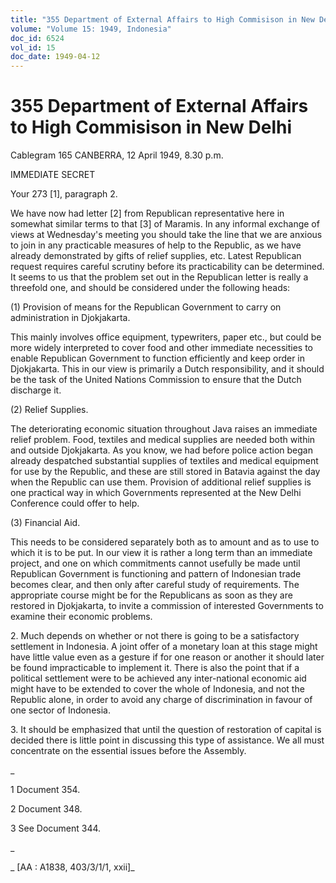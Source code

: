 ```yaml
---
title: "355 Department of External Affairs to High Commisison in New Delhi"
volume: "Volume 15: 1949, Indonesia"
doc_id: 6524
vol_id: 15
doc_date: 1949-04-12
---
```


# 355 Department of External Affairs to High Commisison in New Delhi

Cablegram 165 CANBERRA, 12 April 1949, 8.30 p.m.

IMMEDIATE SECRET

Your 273 [1], paragraph 2.

We have now had letter [2] from Republican representative here in somewhat similar terms to that [3] of Maramis. In any informal exchange of views at Wednesday's meeting you should take the line that we are anxious to join in any practicable measures of help to the Republic, as we have already demonstrated by gifts of relief supplies, etc. Latest Republican request requires careful scrutiny before its practicability can be determined. It seems to us that the problem set out in the Republican letter is really a threefold one, and should be considered under the following heads:

(1) Provision of means for the Republican Government to carry on administration in Djokjakarta.

This mainly involves office equipment, typewriters, paper etc., but could be more widely interpreted to cover food and other immediate necessities to enable Republican Government to function efficiently and keep order in Djokjakarta. This in our view is primarily a Dutch responsibility, and it should be the task of the United Nations Commission to ensure that the Dutch discharge it.

(2) Relief Supplies.

The deteriorating economic situation throughout Java raises an immediate relief problem. Food, textiles and medical supplies are needed both within and outside Djokjakarta. As you know, we had before police action began already despatched substantial supplies of textiles and medical equipment for use by the Republic, and these are still stored in Batavia against the day when the Republic can use them. Provision of additional relief supplies is one practical way in which Governments represented at the New Delhi Conference could offer to help.

(3) Financial Aid.

This needs to be considered separately both as to amount and as to use to which it is to be put. In our view it is rather a long term than an immediate project, and one on which commitments cannot usefully be made until Republican Government is functioning and pattern of Indonesian trade becomes clear, and then only after careful study of requirements. The appropriate course might be for the Republicans as soon as they are restored in Djokjakarta, to invite a commission of interested Governments to examine their economic problems.

2\. Much depends on whether or not there is going to be a satisfactory settlement in Indonesia. A joint offer of a monetary loan at this stage might have little value even as a gesture if for one reason or another it should later be found impracticable to implement it. There is also the point that if a political settlement were to be achieved any inter-national economic aid might have to be extended to cover the whole of Indonesia, and not the Republic alone, in order to avoid any charge of discrimination in favour of one sector of Indonesia.

3\. It should be emphasized that until the question of restoration of capital is decided there is little point in discussing this type of assistance. We all must concentrate on the essential issues before the Assembly.

_

1 Document 354.

2 Document 348.

3 See Document 344.

_

_ [AA : A1838, 403/3/1/1, xxii]_

